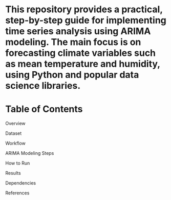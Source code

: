 # This repository provides a practical, step-by-step guide for implementing time series analysis using ARIMA modeling. The main focus is on forecasting climate variables such as mean temperature and humidity, using Python and popular data science libraries.

# Table of Contents
Overview

Dataset

Workflow

ARIMA Modeling Steps

How to Run

Results

Dependencies

References
